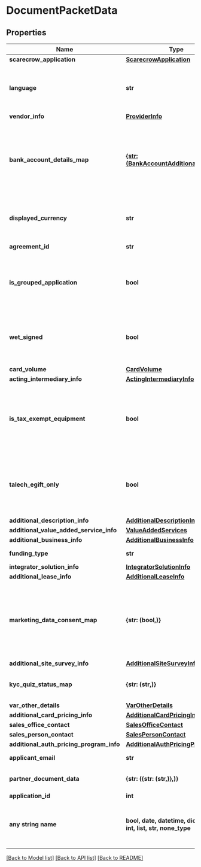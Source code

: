 # DocumentPacketData


## Properties
Name | Type | Description | Notes
------------ | ------------- | ------------- | -------------
**scarecrow_application** | [**ScarecrowApplication**](ScarecrowApplication.md) |  | 
**language** | **str** | Language of document to be generated,  ISO 639-1 standard applies | 
**vendor_info** | [**ProviderInfo**](ProviderInfo.md) |  | 
**bank_account_details_map** | [**{str: (BankAccountAdditionalInfo,)}**](BankAccountAdditionalInfo.md) | Application&#39;s additional bank account information. The valid keys are as follows: BILLING, DEPOSIT, LEASE, CHARGEBACK | 
**displayed_currency** | **str** | Application&#39;s currency, ISO 4217 standard applies | 
**agreement_id** | **str** | Merchant Id (MID) | [optional] 
**is_grouped_application** | **bool** | Boolean flag indicating if document is of a group of applications, true if  YES, false if NO | [optional] 
**wet_signed** | **bool** | Boolean flag indicating if document is to be wet signed, true if  YES, false if NO | [optional] 
**card_volume** | [**CardVolume**](CardVolume.md) |  | [optional] 
**acting_intermediary_info** | [**ActingIntermediaryInfo**](ActingIntermediaryInfo.md) |  | [optional] 
**is_tax_exempt_equipment** | **bool** | Flag indicating if equipment is to be considered tax exempt, true if exempt YES, false if NOT exept | [optional] 
**talech_egift_only** | **bool** | Flag indicating if equipment is to Talech eGift, true if selected YES, false if NOT selected | [optional] 
**additional_description_info** | [**AdditionalDescriptionInfo**](AdditionalDescriptionInfo.md) |  | [optional] 
**additional_value_added_service_info** | [**ValueAddedServices**](ValueAddedServices.md) |  | [optional] 
**additional_business_info** | [**AdditionalBusinessInfo**](AdditionalBusinessInfo.md) |  | [optional] 
**funding_type** | **str** | Application&#39;s funding type | [optional] 
**integrator_solution_info** | [**IntegratorSolutionInfo**](IntegratorSolutionInfo.md) |  | [optional] 
**additional_lease_info** | [**AdditionalLeaseInfo**](AdditionalLeaseInfo.md) |  | [optional] 
**marketing_data_consent_map** | **{str: (bool,)}** | Application&#39;s consent form (POL). The valid keys are the numerical value of the marketing consent option (1, 2, 3, etc) | [optional] 
**additional_site_survey_info** | [**AdditionalSiteSurveyInfo**](AdditionalSiteSurveyInfo.md) |  | [optional] 
**kyc_quiz_status_map** | **{str: (str,)}** | Status results of the KCY check. Email to result map. | [optional] 
**var_other_details** | [**VarOtherDetails**](VarOtherDetails.md) |  | [optional] 
**additional_card_pricing_info** | [**AdditionalCardPricingInfo**](AdditionalCardPricingInfo.md) |  | [optional] 
**sales_office_contact** | [**SalesOfficeContact**](SalesOfficeContact.md) |  | [optional] 
**sales_person_contact** | [**SalesPersonContact**](SalesPersonContact.md) |  | [optional] 
**additional_auth_pricing_program_info** | [**AdditionalAuthPricingProgramInfo**](AdditionalAuthPricingProgramInfo.md) |  | [optional] 
**applicant_email** | **str** | Email address of applicant | [optional] 
**partner_document_data** | **{str: ({str: (str,)},)}** | The data for partner documents | [optional] 
**application_id** | **int** | Application id | [optional] 
**any string name** | **bool, date, datetime, dict, float, int, list, str, none_type** | any string name can be used but the value must be the correct type | [optional]

[[Back to Model list]](../README.md#documentation-for-models) [[Back to API list]](../README.md#documentation-for-api-endpoints) [[Back to README]](../README.md)


